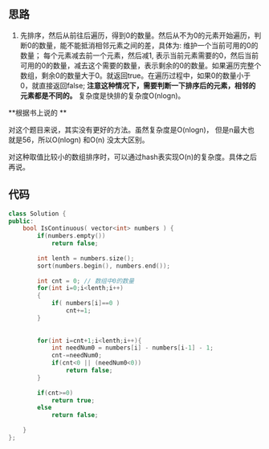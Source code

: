 ## 思路

1) 先排序，然后从前往后遍历，得到0的数量。然后从不为0的元素开始遍历，判断0的数量，能不能抵消相邻元素之间的差，具体为: 维护一个当前可用的0的数量； 每个元素减去前一个元素，然后减1,  表示当前元素需要的0，然后当前可用的0的数量，减去这个需要的数量，表示剩余的0的数量。如果遍历完整个数组，剩余0的数量大于0。就返回true。在遍历过程中，如果0的数量小于0，就直接返回false;  **注意这种情况下，需要判断一下排序后的元素，相邻的元素都是不同的。** 复杂度是快排的复杂度O(nlogn)。



**根据书上说的 **

对这个题目来说，其实没有更好的方法。虽然复杂度是O(nlogn)， 但是n最大也就是56，所以O(nlogn) 和O(n) 没太大区别。

对这种取值比较小的数组排序时，可以通过hash表实现O(n)的复杂度。具体之后再说。



## 代码

```c++
class Solution {
public:
    bool IsContinuous( vector<int> numbers ) {
        if(numbers.empty())
            return false;
        
        int lenth = numbers.size();
        sort(numbers.begin(), numbers.end());
        
        int cnt = 0; // 数组中0的数量
        for(int i=0;i<lenth;i++)
        {
            if( numbers[i]==0 )
                cnt+=1;
        }
        
        
        for(int i=cnt+1;i<lenth;i++){
            int needNum0 = numbers[i] - numbers[i-1] - 1;
            cnt-=needNum0;
            if(cnt<0 || (needNum0<0))
                return false;
        }
        
        if(cnt>=0)
            return true;
        else
            return false;
            
    }
};
```



